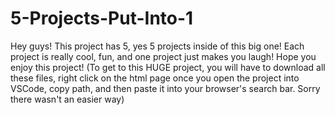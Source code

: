 # 5-Projects-Put-Into-1

Hey guys! This project has 5, yes 5 projects inside of this big one! Each project is really cool, fun, and one project just makes you laugh! Hope you enjoy this project!
(To get to this HUGE project, you will have to download all these files, right click on the html page once you open the project into VSCode, copy path, and then paste it into your browser's search bar. Sorry there wasn't an easier way)
